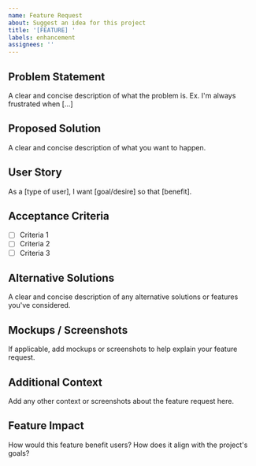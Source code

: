 ```yaml
---
name: Feature Request
about: Suggest an idea for this project
title: '[FEATURE] '
labels: enhancement
assignees: ''
---
```


## Problem Statement
A clear and concise description of what the problem is. Ex. I'm always frustrated when [...]

## Proposed Solution
A clear and concise description of what you want to happen.

## User Story
As a [type of user], I want [goal/desire] so that [benefit].

## Acceptance Criteria
- [ ] Criteria 1
- [ ] Criteria 2
- [ ] Criteria 3

## Alternative Solutions
A clear and concise description of any alternative solutions or features you've considered.

## Mockups / Screenshots
If applicable, add mockups or screenshots to help explain your feature request.

## Additional Context
Add any other context or screenshots about the feature request here.

## Feature Impact
How would this feature benefit users? How does it align with the project's goals?
